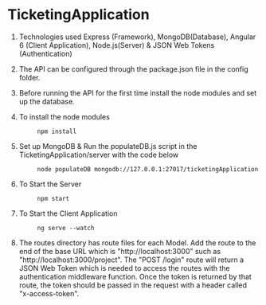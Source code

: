 # TicketingApplication


1. Technologies used
  Express (Framework),
  MongoDB(Database),
  Angular 6 (Client Application),
  Node.js(Server) &
  JSON Web Tokens (Authentication)

2. The API can be configured through the package.json file in the config folder.

3. Before running the API for the first time install the node modules and set up the database.

4. To install the node modules
  			
			npm install

5. Set up MongoDB & Run the populateDB.js script in the TicketingApplication/server with the code below
    		
			node populateDB mongodb://127.0.0.1:27017/ticketingApplication

6. To Start the Server
  			
			npm start

7. To Start the Client Application
  			
			ng serve --watch

8. The routes directory has route files for each Model. Add the route to the end of the base URL which is "http://localhost:3000" such as     "http://localhost:3000/project".
   The "POST /login" route will return a JSON Web Token which is needed to access the routes with the authentication middleware function.     Once the token is returned by that route, the token should be passed in the request with a header called "x-access-token".

